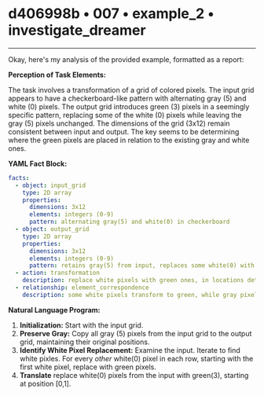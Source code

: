 # d406998b • 007 • example_2 • investigate_dreamer

---
Okay, here's my analysis of the provided example, formatted as a report:

**Perception of Task Elements:**

The task involves a transformation of a grid of colored pixels. The input grid appears to have a checkerboard-like pattern with alternating gray (5) and white (0) pixels. The output grid introduces green (3) pixels in a seemingly specific pattern, replacing some of the white (0) pixels while leaving the gray (5) pixels unchanged. The dimensions of the grid (3x12) remain consistent between input and output. The key seems to be determining where the green pixels are placed in relation to the existing gray and white ones.

**YAML Fact Block:**



```yaml
facts:
  - object: input_grid
    type: 2D array
    properties:
      dimensions: 3x12
      elements: integers (0-9)
      pattern: alternating gray(5) and white(0) in checkerboard
  - object: output_grid
    type: 2D array
    properties:
      dimensions: 3x12
      elements: integers (0-9)
      pattern: retains gray(5) from input, replaces some white(0) with green(3)
  - action: transformation
    description: replace white pixels with green ones, in locations determined to the existing pattern.
  - relationship: element_correspondence
    description: some white pixels transform to green, while gray pixels remain the same, dimensions remain constant
```



**Natural Language Program:**

1.  **Initialization:** Start with the input grid.
2.  **Preserve Gray:** Copy all gray (5) pixels from the input grid to the output grid, maintaining their original positions.
3.  **Identify White Pixel Replacement:** Examine the input. Iterate to find white pixles. For every *other* white(0) pixel in each row, starting with the first white pixel, replace with green pixels.
4.   **Translate** replace white(0) pixels from the input with green(3), starting at position \[0,1].


